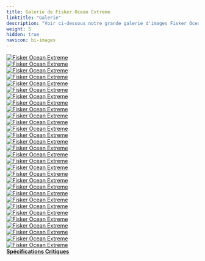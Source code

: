 ```yaml
---
title: Galerie de Fisker Ocean Extreme
linktitle: "Galerie"
description: "Voir ci-dessous notre grande galerie d'images Fisker Ocean Extreme. Cliquez sur les images pour des versions haute résolution."
weight: 5
hidden: true
navicon: bi-images
---
```

<!-- markdownlint-disable MD033 -->
<div class="row" id ="my-gallery">
	<div class="pswp-grid-item col-6 col-md-4">
		<a href="https://media.evkx.net/multimedia/models/fisker/ocean/ocean_extreme/charging_1.jpg"
data-pswp-src="https://media.evkx.net/multimedia/models/fisker/ocean/ocean_extreme/charging_1.jpg"
data-pswp-width="3000"
data-pswp-height="2250" 
target="_blank">
			<img src="https://media.evkx.net/multimedia/models/fisker/ocean/ocean_extreme/charging_1_xst.jpg" alt="Fisker Ocean Extreme" class="img-fluid " />
		</a>
	</div>
	<div class="pswp-grid-item col-6 col-md-4">
		<a href="https://media.evkx.net/multimedia/models/fisker/ocean/ocean_extreme/colors_1.jpg"
data-pswp-src="https://media.evkx.net/multimedia/models/fisker/ocean/ocean_extreme/colors_1.jpg"
data-pswp-width="3000"
data-pswp-height="2250" 
target="_blank">
			<img src="https://media.evkx.net/multimedia/models/fisker/ocean/ocean_extreme/colors_1_xst.jpg" alt="Fisker Ocean Extreme" class="img-fluid " />
		</a>
	</div>
	<div class="pswp-grid-item col-6 col-md-4">
		<a href="https://media.evkx.net/multimedia/models/fisker/ocean/ocean_extreme/dynamic_1.jpg"
data-pswp-src="https://media.evkx.net/multimedia/models/fisker/ocean/ocean_extreme/dynamic_1.jpg"
data-pswp-width="3000"
data-pswp-height="2250" 
target="_blank">
			<img src="https://media.evkx.net/multimedia/models/fisker/ocean/ocean_extreme/dynamic_1_xst.jpg" alt="Fisker Ocean Extreme" class="img-fluid " />
		</a>
	</div>
	<div class="pswp-grid-item col-6 col-md-4">
		<a href="https://media.evkx.net/multimedia/models/fisker/ocean/ocean_extreme/exterior_1.jpg"
data-pswp-src="https://media.evkx.net/multimedia/models/fisker/ocean/ocean_extreme/exterior_1.jpg"
data-pswp-width="3000"
data-pswp-height="1635" 
target="_blank">
			<img src="https://media.evkx.net/multimedia/models/fisker/ocean/ocean_extreme/exterior_1_xst.jpg" alt="Fisker Ocean Extreme" class="img-fluid " />
		</a>
	</div>
	<div class="pswp-grid-item col-6 col-md-4">
		<a href="https://media.evkx.net/multimedia/models/fisker/ocean/ocean_extreme/exterior_2.jpg"
data-pswp-src="https://media.evkx.net/multimedia/models/fisker/ocean/ocean_extreme/exterior_2.jpg"
data-pswp-width="3000"
data-pswp-height="1834" 
target="_blank">
			<img src="https://media.evkx.net/multimedia/models/fisker/ocean/ocean_extreme/exterior_2_xst.jpg" alt="Fisker Ocean Extreme" class="img-fluid " />
		</a>
	</div>
	<div class="pswp-grid-item col-6 col-md-4">
		<a href="https://media.evkx.net/multimedia/models/fisker/ocean/ocean_extreme/exterior_3.jpg"
data-pswp-src="https://media.evkx.net/multimedia/models/fisker/ocean/ocean_extreme/exterior_3.jpg"
data-pswp-width="3000"
data-pswp-height="1875" 
target="_blank">
			<img src="https://media.evkx.net/multimedia/models/fisker/ocean/ocean_extreme/exterior_3_xst.jpg" alt="Fisker Ocean Extreme" class="img-fluid " />
		</a>
	</div>
	<div class="pswp-grid-item col-6 col-md-4">
		<a href="https://media.evkx.net/multimedia/models/fisker/ocean/ocean_extreme/exterior_4.jpg"
data-pswp-src="https://media.evkx.net/multimedia/models/fisker/ocean/ocean_extreme/exterior_4.jpg"
data-pswp-width="3000"
data-pswp-height="1902" 
target="_blank">
			<img src="https://media.evkx.net/multimedia/models/fisker/ocean/ocean_extreme/exterior_4_xst.jpg" alt="Fisker Ocean Extreme" class="img-fluid " />
		</a>
	</div>
	<div class="pswp-grid-item col-6 col-md-4">
		<a href="https://media.evkx.net/multimedia/models/fisker/ocean/ocean_extreme/exterior_5.jpg"
data-pswp-src="https://media.evkx.net/multimedia/models/fisker/ocean/ocean_extreme/exterior_5.jpg"
data-pswp-width="3000"
data-pswp-height="2250" 
target="_blank">
			<img src="https://media.evkx.net/multimedia/models/fisker/ocean/ocean_extreme/exterior_5_xst.jpg" alt="Fisker Ocean Extreme" class="img-fluid " />
		</a>
	</div>
	<div class="pswp-grid-item col-6 col-md-4">
		<a href="https://media.evkx.net/multimedia/models/fisker/ocean/ocean_extreme/exterior_6.jpg"
data-pswp-src="https://media.evkx.net/multimedia/models/fisker/ocean/ocean_extreme/exterior_6.jpg"
data-pswp-width="3000"
data-pswp-height="2250" 
target="_blank">
			<img src="https://media.evkx.net/multimedia/models/fisker/ocean/ocean_extreme/exterior_6_xst.jpg" alt="Fisker Ocean Extreme" class="img-fluid " />
		</a>
	</div>
	<div class="pswp-grid-item col-6 col-md-4">
		<a href="https://media.evkx.net/multimedia/models/fisker/ocean/ocean_extreme/exterior_7.jpg"
data-pswp-src="https://media.evkx.net/multimedia/models/fisker/ocean/ocean_extreme/exterior_7.jpg"
data-pswp-width="3000"
data-pswp-height="2250" 
target="_blank">
			<img src="https://media.evkx.net/multimedia/models/fisker/ocean/ocean_extreme/exterior_7_xst.jpg" alt="Fisker Ocean Extreme" class="img-fluid " />
		</a>
	</div>
	<div class="pswp-grid-item col-6 col-md-4">
		<a href="https://media.evkx.net/multimedia/models/fisker/ocean/ocean_extreme/exterior_8.jpg"
data-pswp-src="https://media.evkx.net/multimedia/models/fisker/ocean/ocean_extreme/exterior_8.jpg"
data-pswp-width="3000"
data-pswp-height="2250" 
target="_blank">
			<img src="https://media.evkx.net/multimedia/models/fisker/ocean/ocean_extreme/exterior_8_xst.jpg" alt="Fisker Ocean Extreme" class="img-fluid " />
		</a>
	</div>
	<div class="pswp-grid-item col-6 col-md-4">
		<a href="https://media.evkx.net/multimedia/models/fisker/ocean/ocean_extreme/frontseats_1.jpg"
data-pswp-src="https://media.evkx.net/multimedia/models/fisker/ocean/ocean_extreme/frontseats_1.jpg"
data-pswp-width="3000"
data-pswp-height="1687" 
target="_blank">
			<img src="https://media.evkx.net/multimedia/models/fisker/ocean/ocean_extreme/frontseats_1_xst.jpg" alt="Fisker Ocean Extreme" class="img-fluid " />
		</a>
	</div>
	<div class="pswp-grid-item col-6 col-md-4">
		<a href="https://media.evkx.net/multimedia/models/fisker/ocean/ocean_extreme/frontseats_2.jpg"
data-pswp-src="https://media.evkx.net/multimedia/models/fisker/ocean/ocean_extreme/frontseats_2.jpg"
data-pswp-width="3000"
data-pswp-height="1687" 
target="_blank">
			<img src="https://media.evkx.net/multimedia/models/fisker/ocean/ocean_extreme/frontseats_2_xst.jpg" alt="Fisker Ocean Extreme" class="img-fluid " />
		</a>
	</div>
	<div class="pswp-grid-item col-6 col-md-4">
		<a href="https://media.evkx.net/multimedia/models/fisker/ocean/ocean_extreme/frontseats_3.jpg"
data-pswp-src="https://media.evkx.net/multimedia/models/fisker/ocean/ocean_extreme/frontseats_3.jpg"
data-pswp-width="3000"
data-pswp-height="1687" 
target="_blank">
			<img src="https://media.evkx.net/multimedia/models/fisker/ocean/ocean_extreme/frontseats_3_xst.jpg" alt="Fisker Ocean Extreme" class="img-fluid " />
		</a>
	</div>
	<div class="pswp-grid-item col-6 col-md-4">
		<a href="https://media.evkx.net/multimedia/models/fisker/ocean/ocean_extreme/interior_1.jpg"
data-pswp-src="https://media.evkx.net/multimedia/models/fisker/ocean/ocean_extreme/interior_1.jpg"
data-pswp-width="3000"
data-pswp-height="1687" 
target="_blank">
			<img src="https://media.evkx.net/multimedia/models/fisker/ocean/ocean_extreme/interior_1_xst.jpg" alt="Fisker Ocean Extreme" class="img-fluid " />
		</a>
	</div>
	<div class="pswp-grid-item col-6 col-md-4">
		<a href="https://media.evkx.net/multimedia/models/fisker/ocean/ocean_extreme/interior_2.jpg"
data-pswp-src="https://media.evkx.net/multimedia/models/fisker/ocean/ocean_extreme/interior_2.jpg"
data-pswp-width="3000"
data-pswp-height="1687" 
target="_blank">
			<img src="https://media.evkx.net/multimedia/models/fisker/ocean/ocean_extreme/interior_2_xst.jpg" alt="Fisker Ocean Extreme" class="img-fluid " />
		</a>
	</div>
	<div class="pswp-grid-item col-6 col-md-4">
		<a href="https://media.evkx.net/multimedia/models/fisker/ocean/ocean_extreme/interior_3.jpg"
data-pswp-src="https://media.evkx.net/multimedia/models/fisker/ocean/ocean_extreme/interior_3.jpg"
data-pswp-width="3000"
data-pswp-height="1687" 
target="_blank">
			<img src="https://media.evkx.net/multimedia/models/fisker/ocean/ocean_extreme/interior_3_xst.jpg" alt="Fisker Ocean Extreme" class="img-fluid " />
		</a>
	</div>
	<div class="pswp-grid-item col-6 col-md-4">
		<a href="https://media.evkx.net/multimedia/models/fisker/ocean/ocean_extreme/interior_4.jpg"
data-pswp-src="https://media.evkx.net/multimedia/models/fisker/ocean/ocean_extreme/interior_4.jpg"
data-pswp-width="3000"
data-pswp-height="1687" 
target="_blank">
			<img src="https://media.evkx.net/multimedia/models/fisker/ocean/ocean_extreme/interior_4_xst.jpg" alt="Fisker Ocean Extreme" class="img-fluid " />
		</a>
	</div>
	<div class="pswp-grid-item col-6 col-md-4">
		<a href="https://media.evkx.net/multimedia/models/fisker/ocean/ocean_extreme/interior_5.jpg"
data-pswp-src="https://media.evkx.net/multimedia/models/fisker/ocean/ocean_extreme/interior_5.jpg"
data-pswp-width="3000"
data-pswp-height="1687" 
target="_blank">
			<img src="https://media.evkx.net/multimedia/models/fisker/ocean/ocean_extreme/interior_5_xst.jpg" alt="Fisker Ocean Extreme" class="img-fluid " />
		</a>
	</div>
	<div class="pswp-grid-item col-6 col-md-4">
		<a href="https://media.evkx.net/multimedia/models/fisker/ocean/ocean_extreme/main_1.jpg"
data-pswp-src="https://media.evkx.net/multimedia/models/fisker/ocean/ocean_extreme/main_1.jpg"
data-pswp-width="3000"
data-pswp-height="2000" 
target="_blank">
			<img src="https://media.evkx.net/multimedia/models/fisker/ocean/ocean_extreme/main_1_xst.jpg" alt="Fisker Ocean Extreme" class="img-fluid " />
		</a>
	</div>
	<div class="pswp-grid-item col-6 col-md-4">
		<a href="https://media.evkx.net/multimedia/models/fisker/ocean/ocean_extreme/rearlights_1.jpg"
data-pswp-src="https://media.evkx.net/multimedia/models/fisker/ocean/ocean_extreme/rearlights_1.jpg"
data-pswp-width="3000"
data-pswp-height="2250" 
target="_blank">
			<img src="https://media.evkx.net/multimedia/models/fisker/ocean/ocean_extreme/rearlights_1_xst.jpg" alt="Fisker Ocean Extreme" class="img-fluid " />
		</a>
	</div>
	<div class="pswp-grid-item col-6 col-md-4">
		<a href="https://media.evkx.net/multimedia/models/fisker/ocean/ocean_extreme/rearlights_2.jpg"
data-pswp-src="https://media.evkx.net/multimedia/models/fisker/ocean/ocean_extreme/rearlights_2.jpg"
data-pswp-width="3000"
data-pswp-height="2250" 
target="_blank">
			<img src="https://media.evkx.net/multimedia/models/fisker/ocean/ocean_extreme/rearlights_2_xst.jpg" alt="Fisker Ocean Extreme" class="img-fluid " />
		</a>
	</div>
	<div class="pswp-grid-item col-6 col-md-4">
		<a href="https://media.evkx.net/multimedia/models/fisker/ocean/ocean_extreme/roof_1.jpg"
data-pswp-src="https://media.evkx.net/multimedia/models/fisker/ocean/ocean_extreme/roof_1.jpg"
data-pswp-width="3000"
data-pswp-height="1276" 
target="_blank">
			<img src="https://media.evkx.net/multimedia/models/fisker/ocean/ocean_extreme/roof_1_xst.jpg" alt="Fisker Ocean Extreme" class="img-fluid " />
		</a>
	</div>
	<div class="pswp-grid-item col-6 col-md-4">
		<a href="https://media.evkx.net/multimedia/models/fisker/ocean/ocean_extreme/screens_1.jpg"
data-pswp-src="https://media.evkx.net/multimedia/models/fisker/ocean/ocean_extreme/screens_1.jpg"
data-pswp-width="1920"
data-pswp-height="1080" 
target="_blank">
			<img src="https://media.evkx.net/multimedia/models/fisker/ocean/ocean_extreme/screens_1_xst.jpg" alt="Fisker Ocean Extreme" class="img-fluid " />
		</a>
	</div>
	<div class="pswp-grid-item col-6 col-md-4">
		<a href="https://media.evkx.net/multimedia/models/fisker/ocean/ocean_extreme/screens_2.jpg"
data-pswp-src="https://media.evkx.net/multimedia/models/fisker/ocean/ocean_extreme/screens_2.jpg"
data-pswp-width="1920"
data-pswp-height="1080" 
target="_blank">
			<img src="https://media.evkx.net/multimedia/models/fisker/ocean/ocean_extreme/screens_2_xst.jpg" alt="Fisker Ocean Extreme" class="img-fluid " />
		</a>
	</div>
	<div class="pswp-grid-item col-6 col-md-4">
		<a href="https://media.evkx.net/multimedia/models/fisker/ocean/ocean_extreme/screens_3.jpg"
data-pswp-src="https://media.evkx.net/multimedia/models/fisker/ocean/ocean_extreme/screens_3.jpg"
data-pswp-width="3000"
data-pswp-height="1687" 
target="_blank">
			<img src="https://media.evkx.net/multimedia/models/fisker/ocean/ocean_extreme/screens_3_xst.jpg" alt="Fisker Ocean Extreme" class="img-fluid " />
		</a>
	</div>
	<div class="pswp-grid-item col-6 col-md-4">
		<a href="https://media.evkx.net/multimedia/models/fisker/ocean/ocean_extreme/wheels_1.jpg"
data-pswp-src="https://media.evkx.net/multimedia/models/fisker/ocean/ocean_extreme/wheels_1.jpg"
data-pswp-width="3000"
data-pswp-height="1687" 
target="_blank">
			<img src="https://media.evkx.net/multimedia/models/fisker/ocean/ocean_extreme/wheels_1_xst.jpg" alt="Fisker Ocean Extreme" class="img-fluid " />
		</a>
	</div>
	<div class="pswp-grid-item col-6 col-md-4">
		<a href="https://media.evkx.net/multimedia/models/fisker/ocean/ocean_extreme/wheels_2.jpg"
data-pswp-src="https://media.evkx.net/multimedia/models/fisker/ocean/ocean_extreme/wheels_2.jpg"
data-pswp-width="3000"
data-pswp-height="1687" 
target="_blank">
			<img src="https://media.evkx.net/multimedia/models/fisker/ocean/ocean_extreme/wheels_2_xst.jpg" alt="Fisker Ocean Extreme" class="img-fluid " />
		</a>
	</div>
	<div class="pswp-grid-item col-6 col-md-4">
		<a href="https://media.evkx.net/multimedia/models/fisker/ocean/ocean_extreme/wheels_3.jpg"
data-pswp-src="https://media.evkx.net/multimedia/models/fisker/ocean/ocean_extreme/wheels_3.jpg"
data-pswp-width="3000"
data-pswp-height="1687" 
target="_blank">
			<img src="https://media.evkx.net/multimedia/models/fisker/ocean/ocean_extreme/wheels_3_xst.jpg" alt="Fisker Ocean Extreme" class="img-fluid " />
		</a>
	</div>
	<div class="pswp-grid-item col-6 col-md-4">
		<a href="https://media.evkx.net/multimedia/models/fisker/ocean/ocean_extreme/wheels_4.jpg"
data-pswp-src="https://media.evkx.net/multimedia/models/fisker/ocean/ocean_extreme/wheels_4.jpg"
data-pswp-width="3000"
data-pswp-height="1687" 
target="_blank">
			<img src="https://media.evkx.net/multimedia/models/fisker/ocean/ocean_extreme/wheels_4_xst.jpg" alt="Fisker Ocean Extreme" class="img-fluid " />
		</a>
	</div>
</div>
<script type="module">
  import PhotoSwipeLightbox from '/js/photoswipe-lightbox.esm.js';
    const lightbox = new PhotoSwipeLightbox({
       gallery: '#my-gallery',
        children: 'a',
        pswpModule: () => import('/js/photoswipe.esm.js')
    });
lightbox.init();
</script>
<div class="mt-3 mb-3">
<a href="../specifications/" class="text-decoration-none text-black">
<strong><i class="bi-arrow-left"></i> Spécifications </strong>
</a>
<a href="../reviews/" class="text-decoration-none text-black float-end">
<strong>Critiques <i class="bi-arrow-right"></i></strong>
</a>
</div>
